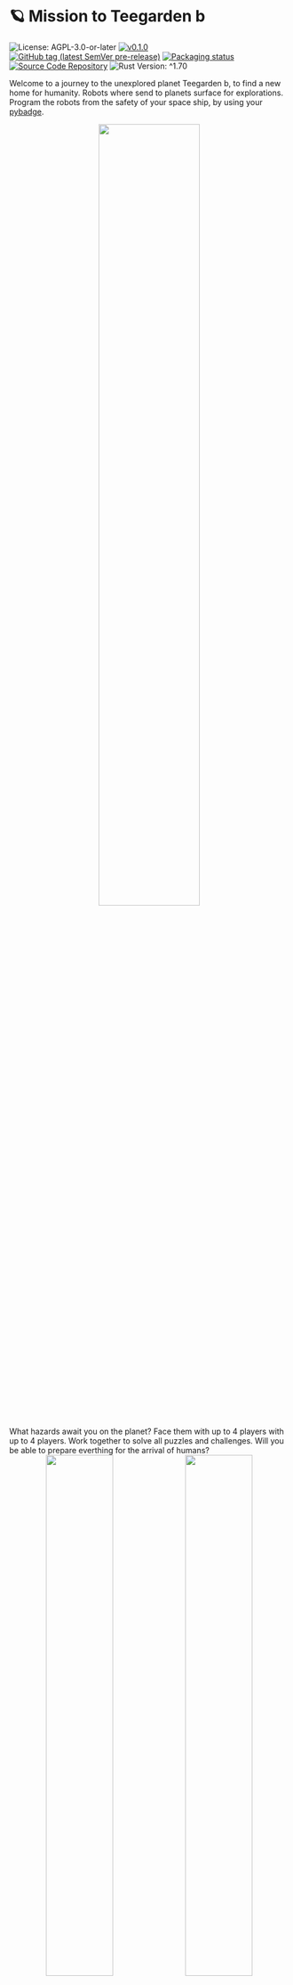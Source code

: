 # 🪐 Mission to Teegarden b

![License: AGPL-3.0-or-later](https://img.shields.io/badge/license-AGPL--3.0--or--later-blue)
[![v0.1.0](https://img.shields.io/badge/version-v0.1.0-orange)](https://github.com/LuckyTurtleDev/mission2teegarden-b/releases/v0.1.0)
[![GitHub tag (latest SemVer pre-release)](https://img.shields.io/github/v/tag/LuckyTurtleDev/mission2teegarden-b?label=latest&color=orange)](https://github.com/LuckyTurtleDev/mission2teegarden-b/releases/latest)
[![Packaging status](https://repology.org/badge/tiny-repos/mission2teegarden-b.svg)](https://repology.org/project/mission2teegarden-b/versions)
[![Source Code Repository](https://img.shields.io/badge/Code-On%20GitHub-blue?logo=GitHub)](https://github.com/LuckyTurtleDev/mission2teegarden-b)
![Rust Version: ^1.70](https://img.shields.io/badge/rustc-%5E1.70-orange.svg)

Welcome to a journey to the unexplored planet Teegarden b, to find a new home for humanity. Robots where send to planets surface for explorations. Program the robots from the safety of your space ship, by using your [pybadge][__link0].

<div align="center">
	<img src="https://github.com/LuckyTurtleDev/mission2teegarden-b/assets/44570204/2a4af8f4-28a4-4589-99c3-2b18de4de267" width=60%>
</div>
What hazards await you on the planet?
Face them with up to 4 players with up to 4 players.
Work together to solve all puzzles and challenges.
Will you be able to prepare everthing for the arrival of humans?
<div align="center">
	<img src="https://github.com/LuckyTurtleDev/mission2teegarden-b/assets/44570204/71af7810-5927-4d05-be75-9ca37617c411" width=49%>
	<img src="https://github.com/LuckyTurtleDev/mission2teegarden-b/assets/44570204/779ec8f7-6e15-4e2c-b737-b1ad5477d9f2" width=49%>
</div>
Try out Mission to Teegarden b now for free and figure it out.

## Installation (Pc):

Mission to Teegarden b is avaibale at the following repositories:

[![Packaging status][__link1]][__link2]

Prebuild binarys can also been downloaded from the


#### Building from source:

Alternative you can easily build Mission to Teegarden b  by yourself:

 - on Linux install the following development dependencies. At some distros (like Alpine and Debian) seperate development packages exist, regular suffixed with `-dev`. If this the case make sure that you have also installed the `*-dev` version.
	 - [`alsa-lib`][__link3]
	 - [`libudev`][__link4]
	
	
 - [install rust][__link5] and unpack the source code.
 - run `cargo install --path pc --locked` inside the unpacked folder, to build and install the mission2teegarden-b. See the [rust book][__link6] for more information about cargo install.
 - make sure that `~/.cargo/bin` is listed at the `PATH` enviroment variable, otherwise the `mission2teegarden-b` executeable can not be found.


## Flash Pybadge:

 - Install an UF2 flasher. I recommand using [hf2-cli][__link7].
 - Download and unpack Pybadge binary from
 - Press the reset button of the pybdage twice, to enter the bootloader.
 - After this execute `hf2 elf mission2teegarden-b-pybadge` (or the corresponding command of your flahing tool) to flash the binary to the pybadge.
 - Press the reset button again.


#### Building from source:

Alternative you can build m3 by yourself:

 - [install rustup][__link8]
 - run `cargo install hf2-cli --locked` to build and install the [hf2-cli][__link9] flasher. See the [rust book][__link10] for more information about cargo install.
 - make sure that `~/.cargo/bin` is listed at the `PATH` enviroment variable otherwise the executeable can not be found..
 - install the rust `thumbv7em-none-eabihf` target (the architecture of the pybadge) by executing `rustup target install thumbv7em-none-eabihf`.
 - optional: install nightly toolchain for better error messages at the pybadge. `rustup toolchain install nightly --target thumbv7em-none-eabihf` and unpack the source code (if not already done).
 - press the reset button of the pybadge twice to enter bootloader
 - compile and flash program by running `cargo +nightly run --release -locked` inside the downloaded `pybadge` folder. `+nightly` is optional and have to be left out if the “install nightly toolchain” step was skip. Please use `+nightly` for bug reports.
 - Press the reset button again.


## Map/Level Editor:

Mission to Teegarden b allow creating custom maps/levels, by using the powerfull [Tiled Map editor][__link11]. See [here][__link12] for more information about creating maps.


 [__cargo_doc2readme_dependencies_info]: ggGkYW0BYXSEGxZ8633wCs_9GzKKlc-jeF26G4eLyZuq8IdiG7yPhHI4iD8_YXKEGwggEmd-11mdG3cjmb6MqXK9G9qi-Jo0hmRHG7e7arcQkqSPYWSBgndtaXNzaW9uMnRlZWdhcmRlbl9iX21hcGUwLjEuMA
 [__link0]: https://www.adafruit.com/product/4200
 [__link1]: https://repology.org/badge/vertical-allrepos/mission2teegarden_b.svg
 [__link10]: https://doc.rust-lang.org/cargo/commands/cargo-install.html
 [__link11]: https://www.mapeditor.org/
 [__link12]: https://docs.rs/mission2teegarden_b_map/0.1.0
 [__link2]: https://repology.org/project/mission2teegarden-b/versions
 [__link3]: https://github.com/alsa-project/alsa-lib
 [__link4]: https://github.com/systemd/systemd
 [__link5]: https://www.rust-lang.org/tools/install
 [__link6]: https://doc.rust-lang.org/cargo/commands/cargo-install.html
 [__link7]: https://crates.io/crates/hf2-cli
 [__link8]: https://www.rust-lang.org/tools/install
 [__link9]: https://crates.io/crates/hf2-cli
